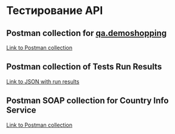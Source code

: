 # Тестирование API

## Postman collection for [qa.demoshopping](https://qa.demoshopping.ru/)

[Link to Postman collection](https://www.postman.com/annazuzu/workspace/test-workspace/collection/18165854-dedb5e37-2369-41b2-a2c1-6e19da782fe6?action=share&creator=18165854&active-environment=18165854-5b7e3888-f30d-4089-b850-622483f208fc)

## Postman collection of Tests Run Results 
[Link to JSON with run results](https://github.com/AnnaZudilova/api/blob/main/DemoShopping.postman_test_run.json)

## Postman SOAP collection for Country Info Service 
[Link to Postman collection](https://www.postman.com/annazuzu/workspace/test-workspace/collection/18165854-06fd3a7f-ce6d-4296-82f9-8b35c75d51e5?action=share&creator=18165854&active-environment=18165854-5b7e3888-f30d-4089-b850-622483f208fc)
